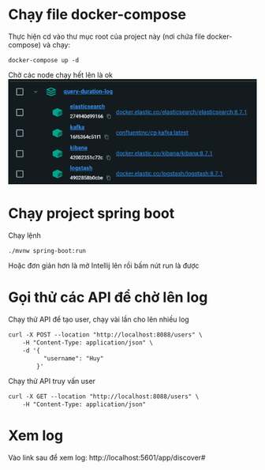 # Chạy file docker-compose
Thực hiện cd vào thư mục root của project này (nơi chứa file docker-compose) và chạy:
```shell
docker-compose up -d
```
Chờ các node chạy hết lên là ok
![img.png](img.png)
# Chạy project spring boot
Chạy lệnh
```shell
./mvnw spring-boot:run
```
Hoặc đơn giản hơn là mở Intellij lên rồi bấm nút run là được
# Gọi thử các API để chờ lên log
Chạy thử API để tạo user, chạy vài lần cho lên nhiều log
```shell
curl -X POST --location "http://localhost:8088/users" \
    -H "Content-Type: application/json" \
    -d '{
          "username": "Huy"
        }'
```
Chạy thử API truy vấn user
```shell
curl -X GET --location "http://localhost:8088/users" \
    -H "Content-Type: application/json"
```
# Xem log
Vào link sau để xem log: http://localhost:5601/app/discover#
